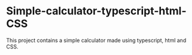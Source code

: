# Simple-calculator-typescript-html-CSS
This project contains a simple calculator made using typescript, html and CSS.
